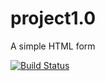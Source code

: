 # project1.0
A simple HTML form

[![Build Status](https://dev.azure.com/hemant0599/cloudshala/_apis/build/status/hemanthbv3.project1.0)](https://dev.azure.com/hemant0599/cloudshala/_build/latest?definitionId=1)
